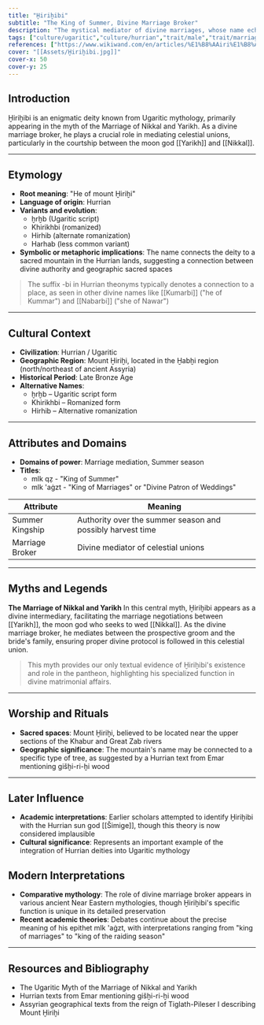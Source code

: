```yaml
---
title: "Ḫiriḫibi"
subtitle: "The King of Summer, Divine Marriage Broker"
description: "The mystical mediator of divine marriages, whose name echoes from the ancient mountain peaks of Hurrian lands"
tags: ["culture/ugaritic","culture/hurrian","trait/male","trait/marriage_broker","trait/summer","trait/mountain_deity"]
references: ["https://www.wikiwand.com/en/articles/%E1%B8%AAiri%E1%B8%ABibi"]
cover: "[[Assets/Ḫiriḫibi.jpg]]"
cover-x: 50
cover-y: 25
---
```

## Introduction
Ḫiriḫibi is an enigmatic deity known from Ugaritic mythology, primarily appearing in the myth of the Marriage of Nikkal and Yarikh. As a divine marriage broker, he plays a crucial role in mediating celestial unions, particularly in the courtship between the moon god [[Yarikh]] and [[Nikkal]].

---

## Etymology

- **Root meaning**: "He of mount Ḫiriḫi"
- **Language of origin**: Hurrian
- **Variants and evolution**: 
  - ḫrḫb (Ugaritic script)
  - Khirikhbi (romanized)
  - Hirhib (alternate romanization)
  - Harhab (less common variant)
- **Symbolic or metaphoric implications**: The name connects the deity to a sacred mountain in the Hurrian lands, suggesting a connection between divine authority and geographic sacred spaces

> The suffix -bi in Hurrian theonyms typically denotes a connection to a place, as seen in other divine names like [[Kumarbi]] ("he of Kummar") and [[Nabarbi]] ("she of Nawar")

---

## Cultural Context

- **Civilization**: Hurrian / Ugaritic
- **Geographic Region**: Mount Ḫiriḫi, located in the Ḫabḫi region (north/northeast of ancient Assyria)
- **Historical Period**: Late Bronze Age
- **Alternative Names**:
  - ḫrḫb – Ugaritic script form
  - Khirikhbi – Romanized form
  - Hirhib – Alternative romanization

---

## Attributes and Domains

- **Domains of power**: Marriage mediation, Summer season
- **Titles**: 
  - mlk qẓ - "King of Summer"
  - mlk 'aġzt - "King of Marriages" or "Divine Patron of Weddings"

| Attribute | Meaning |
|-----------|----------|
| Summer Kingship | Authority over the summer season and possibly harvest time |
| Marriage Broker | Divine mediator of celestial unions |

---

## Myths and Legends

**The Marriage of Nikkal and Yarikh**
In this central myth, Ḫiriḫibi appears as a divine intermediary, facilitating the marriage negotiations between [[Yarikh]], the moon god who seeks to wed [[Nikkal]]. As the divine marriage broker, he mediates between the prospective groom and the bride's family, ensuring proper divine protocol is followed in this celestial union.

> This myth provides our only textual evidence of Ḫiriḫibi's existence and role in the pantheon, highlighting his specialized function in divine matrimonial affairs.

---

## Worship and Rituals

- **Sacred spaces**: Mount Ḫiriḫi, believed to be located near the upper sections of the Khabur and Great Zab rivers
- **Geographic significance**: The mountain's name may be connected to a specific type of tree, as suggested by a Hurrian text from Emar mentioning gišḫi-ri-ḫi wood

---

## Later Influence

- **Academic interpretations**: Earlier scholars attempted to identify Ḫiriḫibi with the Hurrian sun god [[Šimige]], though this theory is now considered implausible
- **Cultural significance**: Represents an important example of the integration of Hurrian deities into Ugaritic mythology

## Modern Interpretations

- **Comparative mythology**: The role of divine marriage broker appears in various ancient Near Eastern mythologies, though Ḫiriḫibi's specific function is unique in its detailed preservation
- **Recent academic theories**: Debates continue about the precise meaning of his epithet mlk 'aġzt, with interpretations ranging from "king of marriages" to "king of the raiding season"

---

## Resources and Bibliography

- The Ugaritic Myth of the Marriage of Nikkal and Yarikh
- Hurrian texts from Emar mentioning gišḫi-ri-ḫi wood
- Assyrian geographical texts from the reign of Tiglath-Pileser I describing Mount Ḫiriḫi